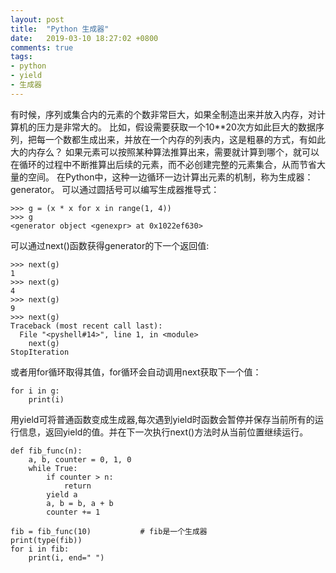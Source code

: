 ```yaml
---
layout: post
title:  "Python 生成器"
date:   2019-03-10 18:27:02 +0800
comments: true
tags:
- python
- yield
- 生成器
---
```


有时候，序列或集合内的元素的个数非常巨大，如果全制造出来并放入内存，对计算机的压力是非常大的。
比如，假设需要获取一个10**20次方如此巨大的数据序列，把每一个数都生成出来，并放在一个内存的列表内，这是粗暴的方式，有如此大的内存么？
如果元素可以按照某种算法推算出来，需要就计算到哪个，就可以在循环的过程中不断推算出后续的元素，而不必创建完整的元素集合，从而节省大量的空间。
在Python中，这种一边循环一边计算出元素的机制，称为生成器：generator。
可以通过圆括号可以编写生成器推导式：

```
>>> g = (x * x for x in range(1, 4))
>>> g
<generator object <genexpr> at 0x1022ef630>
```

可以通过next()函数获得generator的下一个返回值:

```
>>> next(g)
1
>>> next(g)
4
>>> next(g)
9
>>> next(g)
Traceback (most recent call last):
  File "<pyshell#14>", line 1, in <module>
    next(g)
StopIteration
```

或者用for循环取得其值，for循环会自动调用next获取下一个值：

```
for i in g:
    print(i)
```

用yield可将普通函数变成生成器,每次遇到yield时函数会暂停并保存当前所有的运行信息，返回yield的值。并在下一次执行next()方法时从当前位置继续运行。

```
def fib_func(n):    
    a, b, counter = 0, 1, 0
    while True:
        if counter > n:
            return
        yield a             
        a, b = b, a + b
        counter += 1

fib = fib_func(10)           # fib是一个生成器
print(type(fib))
for i in fib:
    print(i, end=" ")
```


